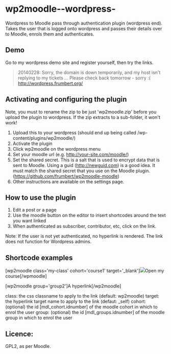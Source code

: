 wp2moodle--wordpress-
=====================

Wordpress to Moodle pass through authentication plugin (wordpress end). Takes the user that is logged onto wordpress and passes their details over to Moodle, enrols them and authenticates.

Demo
----
Go to my wordpress demo site and register yourself, then try the links.

> 20140228: Sorry, the domain is down temporarily, and my host isn't replying to my tickets ... Please check back tomorrow - sorry :(
> http://wordpress.frumbert.org/


Activating and configuring the plugin
-------------------------------
Note, you must to rename the zip to be just 'wp2moodle.zip' before you upload the plugin to wordpress. If the zip extracts to a sub-folder, it won't work!

1. Upload this to your wordpress (should end up being called /wp-content/plugins/wp2moodle/)
2. Activate the plugin
3. Click wp2moodle on the wordpress menu
4. Set your moodle url (e.g. http://your-site.com/moodle/)
5. Set the shared secret. This is a salt that is used to encrypt data that is sent to Moodle. Using a guid (http://newguid.com) is a good idea. It must match the shared secret that you use on the Moodle plugin. (https://github.com/frumbert/wp2moodle-moodle)
6. Other instructions are available on the settings page.

How to use the plugin
------------------
1. Edit a post or a page
2. Use the moodle button on the editor to insert shortcodes around the text you want linked
3. When authenticated as subscriber, contributor, etc, click on the link.

Note: If the user is not yet authenticated, no hyperlink is rendered. The link does not function for Wordpress admins.

Shortcode examples
------------------

[wp2moodle class='my-class' cohort='course1' target='_blank']<img src='path.gif'>Open my course[/wpmoodle]

[wp2moodle group='group2']A hyperlink[/wp2moodle]

class: the css classname to apply to the link (default: wp2moodle)
target: the hyperlink target name to apply to the link (defaut: _self)
cohort: (optional) the id [mdl_cohort.idnumber] of the moodle cohort in which to enrol the user
group: (optional) the id [mdl_groups.idnumber] of the moodle group in which to enrol the user

Licence:
--------
GPL2, as per Moodle.
